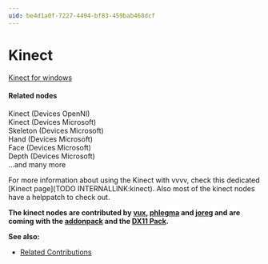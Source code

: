 ```yaml
---
uid: be4d1a0f-7227-4494-bf83-459bab468dcf
---
```


# Kinect

<a href="http://www.microsoft.com/en-us/kinectforwindows/" class="extURL" target="_blank">Kinect for windows</a>  


#### Related nodes
<span class="node">Kinect (Devices OpenNI)</span>  
<span class="node">Kinect (Devices Microsoft)</span>  
<span class="node">Skeleton (Devices Microsoft)</span>  
<span class="node">Hand (Devices Microsoft)</span>  
<span class="node">Face (Devices Microsoft)</span>  
<span class="node">Depth (Devices Microsoft)</span>  
...and many more  


For more information about using the Kinect with vvvv, check this dedicated [Kinect page](TODO INTERNALLINK:kinect). Also most of the kinect nodes have a helppatch to check out.  

**The kinect nodes are contributed by <span class="user"><a href="https://vvvv.org/users/vux" class="extURL" target="_blank">vux</a></span>, <span class="user"><a href="https://vvvv.org/users/phlegma" class="extURL" target="_blank">phlegma</a></span> and  <span class="user"><a href="https://vvvv.org/users/joreg" class="extURL" target="_blank">joreg</a></span> and are coming with the <a href="https://vvvv.org/downloads#addonpack" class="extURL" target="_blank">addonpack</a> and the <a href="https://vvvv.org/contribution/directx11-nodes" class="extURL contribution" target="_blank">DX11 Pack</a>.**  

**See also:**  
* <a href="https://vvvv.org/contributions/1353+1351+2439+1352+7934+2438+1354+1355/2361+8913" class="extURL" target="_blank">Related Contributions</a>  



